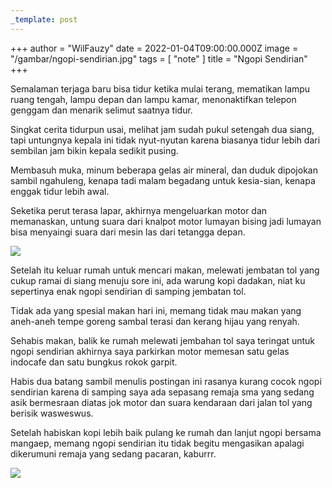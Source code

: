 ```yaml
---
_template: post
---
```





+++
author = "WilFauzy"
date = 2022-01-04T09:00:00.000Z
image = "/gambar/ngopi-sendirian.jpg"
tags = [ "note" ]
title = "Ngopi Sendirian"
+++

Semalaman terjaga baru bisa tidur ketika mulai terang, mematikan lampu ruang tengah, lampu depan dan lampu kamar, menonaktifkan telepon genggam dan menarik selimut saatnya tidur.

Singkat cerita tidurpun usai, melihat jam sudah pukul setengah dua siang, tapi untungnya kepala ini tidak nyut-nyutan karena biasanya tidur lebih dari sembilan jam bikin kepala sedikit pusing.

Membasuh muka, minum beberapa gelas air mineral, dan duduk dipojokan sambil ngahuleng, kenapa tadi malam begadang untuk kesia-sian, kenapa enggak tidur lebih awal.

Seketika perut terasa lapar, akhirnya mengeluarkan motor dan memanaskan, untung suara dari knalpot motor lumayan bising jadi lumayan bisa menyaingi suara dari mesin las dari tetangga depan.

![](/gambar/ngopi-sendirian-1-scaled.jpg)

Setelah itu keluar rumah untuk mencari makan, melewati jembatan tol yang cukup ramai di siang menuju sore ini, ada warung kopi dadakan, niat ku sepertinya enak ngopi sendirian di samping jembatan tol.

Tidak ada yang spesial makan hari ini, memang tidak mau makan yang aneh-aneh tempe goreng sambal terasi dan kerang hijau yang renyah.

Sehabis makan, balik ke rumah melewati jembahan tol saya teringat untuk ngopi sendirian akhirnya saya parkirkan motor memesan satu gelas indocafe dan satu bungkus rokok garpit.

Habis dua batang sambil menulis postingan ini rasanya kurang cocok ngopi sendirian karena di samping saya ada sepasang remaja sma yang sedang asik bermesraan diatas jok motor dan suara kendaraan dari jalan tol yang berisik wasweswus.

Setelah habiskan kopi lebih baik pulang ke rumah dan lanjut ngopi bersama mangaep, memang ngopi sendirian itu tidak begitu mengasikan apalagi dikerumuni remaja yang sedang pacaran, kaburrr.

![](/gambar/hola.jpg)
